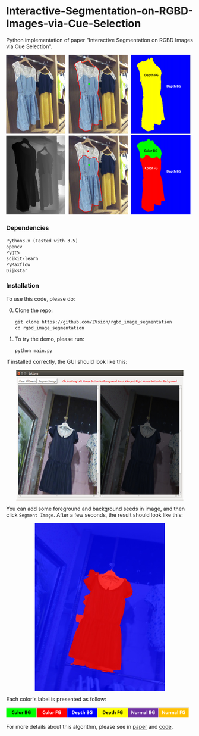 # Interactive-Segmentation-on-RGBD-Images-via-Cue-Selection
Python implementation of paper "Interactive Segmentation on RGBD Images via Cue Selection".

![top](doc/top.png)

### Dependencies
```
Python3.x (Tested with 3.5)
opencv
PyQt5
scikit-learn
PyMaxflow
Dijkstar
```

### Installation
To use this code, please do:

0. Clone the repo:
    ```Shell
    git clone https://github.com/ZVsion/rgbd_image_segmentation
    cd rgbd_image_segmentation
    ```

1. To try the demo, please run:
    ```Shell
    python main.py
    ```

If installed correctly, the GUI should look like this:
<p align="center"><img src="doc/gui1.png" align="center" width=450 height=350/></p>

You can add some foreground and background seeds in image, and then click ``Segment Image``. After a few seconds,
the result should look like this:
<p align="center"><img src="doc/segment_cues.jpg" align="center" width=350 height=450/></p>

Each color's label is presented as follow:

![label](doc/label.png)


For more details about this algorithm, please see in [paper](http://openaccess.thecvf.com/content_cvpr_2016/papers/Feng_Interactive_Segmentation_on_CVPR_2016_paper.pdf) and [code](https://github.com/ZVsion/rgbd_image_segmentation/blob/master/GraphMaker.py).



